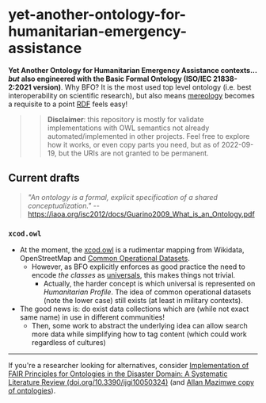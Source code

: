 # yet-another-ontology-for-humanitarian-emergency-assistance
**Yet Another Ontology for Humanitarian Emergency Assistance contexts...**
**_but_ also engineered with the Basic Formal Ontology (ISO/IEC 21838-2:2021 version)**.
Why BFO? It is the most used top level ontology (i.e. best interoperability on scientific research),
but also means [mereology](https://en.wikipedia.org/wiki/Mereology) becomes a requisite to a point [RDF](https://www.google.com/search?q=RDF+is+hard&oq=rdf+is+hard) feels easy!

> > **Disclaimer**: this repository is mostly for validate implementations with OWL semantics not already automated/implemented in other projects.
Feel free to explore how it works, or even copy parts you need, but as of 2022-09-19,
but the URIs are not granted to be permanent.

## Current drafts

> _"An ontology is a formal, explicit specification of a shared conceptualization."_
> -- https://iaoa.org/isc2012/docs/Guarino2009_What_is_an_Ontology.pdf

### `xcod.owl`

- At the moment, the [xcod.owl](xcod.owl) is a rudimentar mapping from Wikidata,
OpenStreetMap and [Common Operational Datasets](https://en.wikipedia.org/wiki/Common_Operational_Datasets).
  - However, as BFO explicitly enforces as good practice the need to encode _the classes_ as [universals](https://www.wikidata.org/wiki/Q3551307), this makes things not trivial.
    - Actually, the harder concept is which universal is represented on _Humanitarian Profile_. The idea of common operational datasets (note the lower case) still exists (at least in military contexts).
- The good news is: do exist data collections which are (while not exact same name) in use in different communities!
  - Then, some work to abstract the underlying idea can allow search more data while simplifying how to tag content (which could work regardless of cultures)

<!--
- Country Country-specific CODs (instead of FODs) labeled on Wikipedia around 2018
  - https://en.wikipedia.org/w/index.php?title=Common_Operational_Datasets&type=revision&diff=850537442&oldid=816439628
-->

<!-- ## Where are the other ontologies? -->

---

If you're a researcher looking for alternatives, consider [Implementation of FAIR Principles for Ontologies in the Disaster Domain: A Systematic Literature Review (doi.org/10.3390/ijgi10050324)](https://doi.org/10.3390/ijgi10050324) (and [Allan Mazimwe copy of ontologies](https://github.com/mazimweal/mazimweal.github.io/tree/master/onto)).
